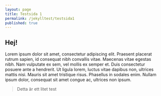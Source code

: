 ```yaml
---
layout: page
title: Testsida 1
permalink: /jekylltest/testsida1
published: true
---
```



## Hej!
Lorem ipsum dolor sit amet, consectetur adipiscing elit. Praesent placerat rutrum sapien, id consequat nibh convallis vitae. Maecenas vitae egestas nibh. Nam vulputate ex sem, vel mollis ex semper et. Duis consectetur posuere ante a hendrerit. Ut ligula lorem, luctus vitae dapibus non, ultrices mattis nisi. Mauris sit amet tristique risus. Phasellus in sodales enim. Nullam ipsum dolor, consequat sit amet congue ac, ultrices non ipsum.

> Detta är ett litet test
